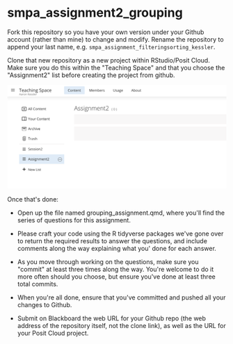 # smpa_assignment2_grouping

Fork this repository so you have your own version under your Github account (rather than mine) to change and modify. Rename the repository to append your last name, e.g. `smpa_assignment_filteringsorting_kessler`.

Clone that new repository as a new project within RStudio/Posit Cloud. Make sure you do this within the "Teaching Space" and that you choose the "Assignment2" list before creating the project from github.

![](images/Screen%20Shot%202023-02-16%20at%2012.50.21%20PM.png)

Once that's done:

-   Open up the file named grouping_assignment.qmd, where you'll find the series of questions for this assignment.

-   Please craft your code using the R tidyverse packages we've gone over to return the required results to answer the questions, and include comments along the way explaining what you' done for each answer.

-   As you move through working on the questions, make sure you "commit" at least three times along the way. You're welcome to do it more often should you choose, but ensure you've done at least three total commits.

-   When you're all done, ensure that you've committed and pushed all your changes to Github.

-   Submit on Blackboard the web URL for your Github repo (the web address of the repository itself, not the clone link), as well as the URL for your Posit Cloud project.
